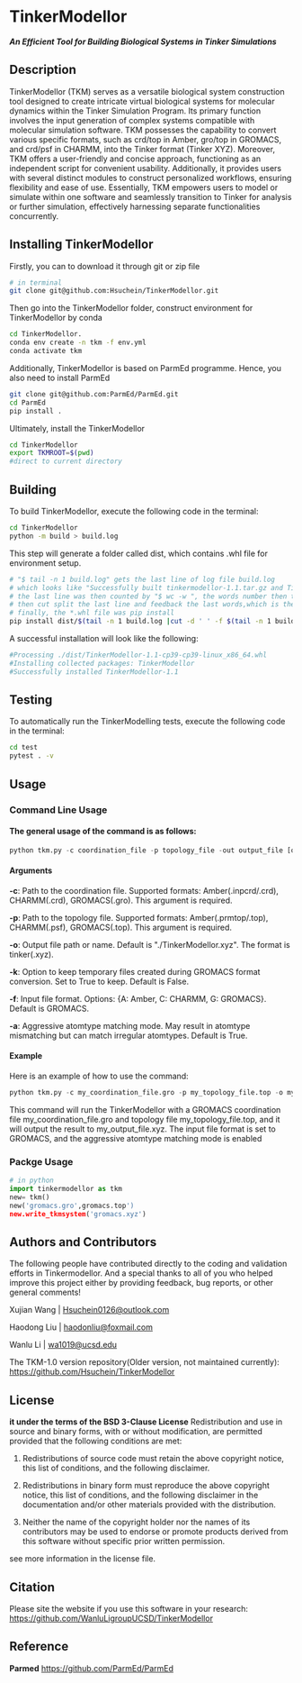 
# TinkerModellor

***An Efficient Tool for Building Biological Systems in Tinker Simulations***

## Description

TinkerModellor (TKM) serves as a versatile biological system construction tool designed to create intricate virtual biological systems for molecular dynamics within the Tinker Simulation Program. Its primary function involves the input generation of complex systems compatible with molecular simulation software. TKM possesses the capability to convert various specific formats, such as crd/top in Amber, gro/top in GROMACS, and crd/psf in CHARMM, into the Tinker format (Tinker XYZ). Moreover, TKM offers a user-friendly and concise approach, functioning as an independent script for convenient usability. Additionally, it provides users with several distinct modules to construct personalized workflows, ensuring flexibility and ease of use. Essentially, TKM empowers users to model or simulate within one software and seamlessly transition to Tinker for analysis or further simulation, effectively harnessing separate functionalities concurrently.

## Installing TinkerModellor

Firstly, you can to download it through git or zip file

```bash
# in terminal
git clone git@github.com:Hsuchein/TinkerModellor.git
```

Then go into the TinkerModellor folder, construct environment for TinkerModellor by conda


```bash
cd TinkerModellor.
conda env create -n tkm -f env.yml
conda activate tkm
```

Additionally, TinkerModellor is based on ParmEd programme. Hence, you also need to install ParmEd

```bash
git clone git@github.com:ParmEd/ParmEd.git
cd ParmEd
pip install .
```

Ultimately, install the TinkerModellor

```bash
cd TinkerModellor
export TKMROOT=$(pwd)
#direct to current directory
```

## Building

To build TinkerModellor, execute the following code in the terminal:

```bash
cd TinkerModellor
python -m build > build.log
```

This step will generate a folder called dist, which contains .whl file for environment setup.

```bash
# "$ tail -n 1 build.log" gets the last line of log file build.log
# which looks like "Successfully built tinkermodellor-1.1.tar.gz and TinkerModellor-1.1-cp39-cp39-linux_x86_64.whl"
# the last line was then counted by "$ wc -w ", the words number then transmit into *cut* command as the location parameter
# then cut split the last line and feedback the last words,which is the *.whl file
# finally, the *.whl file was pip install
pip install dist/$(tail -n 1 build.log |cut -d ' ' -f $(tail -n 1 build.log |wc -w))
```

A successful installation will look like the following:

``` bash
#Processing ./dist/TinkerModellor-1.1-cp39-cp39-linux_x86_64.whl
#Installing collected packages: TinkerModellor
#Successfully installed TinkerModellor-1.1

```

## Testing

To automatically run the TinkerModelling tests, execute the following code in the terminal:

``` sh
cd test
pytest . -v
```

## Usage

### Command Line Usage

#### The general usage of the command is as follows:

``` python
python tkm.py -c coordination_file -p topology_file -out output_file [options]
```

#### Arguments

**-c**: Path to the coordination file. Supported formats: Amber(.inpcrd/.crd), CHARMM(.crd), GROMACS(.gro). This argument is required.

**-p**: Path to the topology file. Supported formats: Amber(.prmtop/.top), CHARMM(.psf), GROMACS(.top). This argument is required.

**-o**: Output file path or name. Default is "./TinkerModellor.xyz". The format is tinker(.xyz).

**-k**: Option to keep temporary files created during GROMACS format conversion. Set to True to keep. Default is False.

**-f**: Input file format. Options: {A: Amber, C: CHARMM, G: GROMACS}. Default is GROMACS.

**-a**: Aggressive atomtype matching mode. May result in atomtype mismatching but can match irregular atomtypes. Default is True.

#### Example

Here is an example of how to use the command:

``` python
python tkm.py -c my_coordination_file.gro -p my_topology_file.top -o my_output_file.xyz -f G -a True
```

This command will run the TinkerModellor with a GROMACS coordination file my_coordination_file.gro and topology file my_topology_file.top, and it will output the result to my_output_file.xyz. The input file format is set to GROMACS, and the aggressive atomtype matching mode is enabled

### Packge Usage

``` python
# in python
import tinkermodellor as tkm
new= tkm()
new('gromacs.gro',gromacs.top')
new.write_tkmsystem('gromacs.xyz')
```

## Authors and Contributors

The following people have contributed directly to the coding and validation efforts in Tinkermodellor. And a special thanks to all of you who helped improve this project either by providing feedback, bug reports, or other general comments!

Xujian Wang |   <Hsuchein0126@outlook.com>

Haodong Liu |   <haodonliu@foxmail.com>

Wanlu Li    |   <wa1019@ucsd.edu>

The TKM-1.0 version repository(Older version, not maintained currently):
<https://github.com/Hsuchein/TinkerModellor>

## License

**it under the terms of the BSD 3-Clause License** Redistribution and use in source and binary forms, with or without modification, are permitted provided that the
following conditions are met:

1. Redistributions of source code must retain the above copyright notice, this list of conditions, and the following
disclaimer.

2. Redistributions in binary form must reproduce the above copyright notice, this list of conditions, and the following
disclaimer in the documentation and/or other materials provided with the distribution.

3. Neither the name of the copyright holder nor the names of its contributors may be used to endorse or promote
products derived from this software without specific prior written permission.

see more information in the license file.

## Citation

Please site the website if you use this software in your research:
<https://github.com/WanluLigroupUCSD/TinkerModellor>

## Reference

**Parmed**  <https://github.com/ParmEd/ParmEd>
